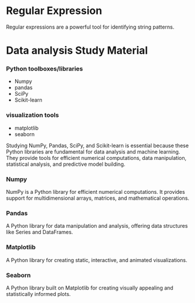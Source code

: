 # Regular Expression 
  
  Regular expressions are a powerful tool for identifying string patterns.


# Data analysis Study Material

### Python toolboxes/libraries
- Numpy
- pandas
- SciPy
- Scikit-learn

### visualization tools
- matplotlib
- seaborn


  
Studying NumPy, Pandas, SciPy, and Scikit-learn is essential because these Python libraries are fundamental for data analysis and machine learning. They provide tools for efficient numerical computations, data manipulation, statistical analysis, and predictive model building.

### Numpy 
   NumPy is a Python library for efficient numerical computations. It provides support for multidimensional arrays, matrices, and mathematical operations.
### Pandas 
  A Python library for data manipulation and analysis, offering data structures like Series and DataFrames.
### Matplotlib
  A Python library for creating static, interactive, and animated visualizations.
### Seaborn
  A Python library built on Matplotlib for creating visually appealing and statistically informed plots.
